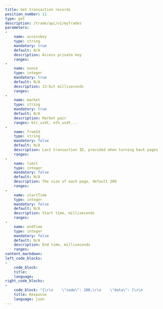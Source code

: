 ```yaml
---
title: Get transaction records
position_number: 12
type: get
description: /trade/api/v1/myTrades
parameters:
-
    name: accesskey
    type: string
    mandatory: true
    default: N/A
    description: Access private key
    ranges:
-
    name: nonce
    type: integer
    mandatory: true
    default: N/A
    description: 13-bit milliseconds
    ranges:
-
    name: market
    type: string
    mandatory: true
    default: N/A
    description: Market pair
    ranges: btc_usdt, eth_usdt...
-
    name: fromId
    type: string
    mandatory: false
    default: N/A
    description: Last transaction ID, provided when turning back pages
    ranges:
-
    name: limit
    type: integer
    mandatory: false
    default: N/A
    description: The size of each page, default 200
    ranges:
-
    name: startTime
    type: integer
    mandatory: false
    default: N/A
    description: Start time, milliseconds
    ranges:
-
    name: endTime
    type: integer
    mandatory: false
    default: N/A
    description: End time, milliseconds
    ranges:
content_markdown:
left_code_blocks:
-
    code_block:
    title:
    language:
right_code_blocks:
-
    code_block: "{\r\n    \"code\": 200,\r\n    \"data\": [\r\n        {\r\n            \"id\": \"6821734611983271937\",        //Trade ID, When turning the page, provide this ID\r\n            \"orderId\": \"6821734611950127105\",\r\n            \"time\": 1626428273000,            \r\n            \"price\": \"10.3998\",\r\n            \"amount\": \"1\",\r\n            \"value\": \"10.3998\",\r\n            \"type\": 1\",                         // 0:sell 1:buy\r\n            \"entrustType\": 1,                   // 0:limit price 1:market price\r\n            \"isLever\": 0,                       // Whether to trade with leverage [1 yes; 0 no]\r\n            \"fee\": \"0.01663968\",\r\n            \"takerMaker\": \"taker\"               // [taker、maker]\r\n        }\r\n    ],\r\n    \"info\": \"success\"\r\n}"
    title: Response
    language: json
---
```

